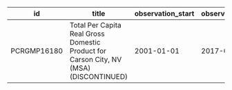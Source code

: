| id          | title                                                                                 | observation_start   | observation_end   |
|-------------|---------------------------------------------------------------------------------------|---------------------|-------------------|
| PCRGMP16180 | Total Per Capita Real Gross Domestic Product for Carson City, NV (MSA) (DISCONTINUED) | 2001-01-01          | 2017-01-01        |